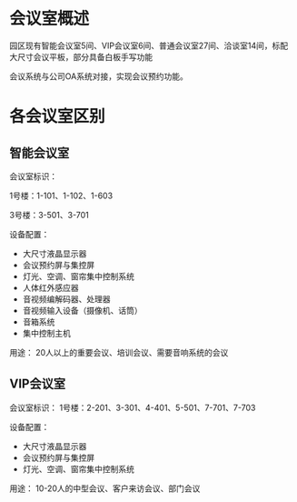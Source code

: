# 会议室概述

园区现有智能会议室5间、VIP会议室6间、普通会议室27间、洽谈室14间，标配大尺寸会议平板，部分具备白板手写功能

会议系统与公司OA系统对接，实现会议预约功能。

# 各会议室区别

## 智能会议室
会议室标识：

1号楼：1-101、1-102、1-603

3号楼：3-501、3-701

设备配置：
* 大尺寸液晶显示器
* 会议预约屏与集控屏
* 灯光、空调、窗帘集中控制系统
* 人体红外感应器
* 音视频编解码器、处理器
* 音视频输入设备（摄像机、话筒）
* 音箱系统
* 集中控制主机

用途：
20人以上的重要会议、培训会议、需要音响系统的会议

## VIP会议室
会议室标识：
1号楼：2-201、3-301、4-401、5-501、7-701、7-703

设备配置：
* 大尺寸液晶显示器
* 会议预约屏与集控屏
* 灯光、空调、窗帘集中控制系统

用途：
10-20人的中型会议、客户来访会议、部门会议

